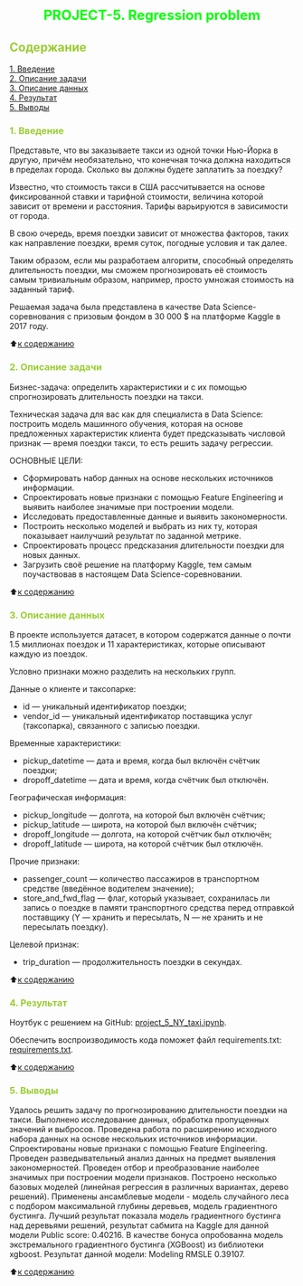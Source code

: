 # <font size = 5 color = #00FF00> <center>PROJECT-5. Regression problem</center></font> 



##  <font color = #9ACD32> Содержание </font>

[1. Введение](https://github.com/DmitVasilev/Project-5-Regression-problem#-1-%D0%B2%D0%B2%D0%B5%D0%B4%D0%B5%D0%BD%D0%B8%D0%B5-)   
[2. Описание задачи](https://github.com/DmitVasilev/Project-5-Regression-problem#2-%D0%BE%D0%BF%D0%B8%D1%81%D0%B0%D0%BD%D0%B8%D0%B5-%D0%B7%D0%B0%D0%B4%D0%B0%D1%87%D0%B8)   
[3. Описание данных](https://github.com/DmitVasilev/Project-5-Regression-problem#3-%D0%BE%D0%BF%D0%B8%D1%81%D0%B0%D0%BD%D0%B8%D0%B5-%D0%B4%D0%B0%D0%BD%D0%BD%D1%8B%D1%85)   
[4. Результат](https://github.com/DmitVasilev/Project-5-Regression-problem#4-%D1%80%D0%B5%D0%B7%D1%83%D0%BB%D1%8C%D1%82%D0%B0%D1%82)                  
[5. Выводы](https://github.com/DmitVasilev/Project-5-Regression-problem#5-%D0%B2%D1%8B%D0%B2%D0%BE%D0%B4%D1%8B)

### <font color = #9ACD32> 1. Введение </font>

Представьте, что вы заказываете такси из одной точки Нью-Йорка в другую, причём необязательно, что конечная точка должна находиться в пределах города. Сколько вы должны будете заплатить за поездку?

Известно, что стоимость такси в США рассчитывается на основе фиксированной ставки и тарифной стоимости, величина которой зависит от времени и расстояния. Тарифы варьируются в зависимости от города.

В свою очередь, время поездки зависит от множества факторов, таких как направление поездки, время суток, погодные условия и так далее.

Таким образом, если мы разработаем алгоритм, способный определять длительность поездки, мы сможем прогнозировать её стоимость самым тривиальным образом, например, просто умножая стоимость на заданный тариф.

Решаемая задача была представлена в качестве Data Science-соревнования с призовым фондом в 30 000 $ на платформе Kaggle в 2017 году. 
                          
:arrow_up:[к содержанию](https://github.com/DmitVasilev/Project-5-Regression-problem#-%D1%81%D0%BE%D0%B4%D0%B5%D1%80%D0%B6%D0%B0%D0%BD%D0%B8%D0%B5-)  

###  <font color = #9ACD32>2. Описание задачи</font>

Бизнес-задача: определить характеристики и с их помощью спрогнозировать длительность поездки на такси.

Техническая задача для вас как для специалиста в Data Science: построить модель машинного обучения, которая на основе предложенных характеристик клиента будет предсказывать числовой признак — время поездки такси, то есть решить задачу регрессии.

ОСНОВНЫЕ ЦЕЛИ:    
- Сформировать набор данных на основе нескольких источников информации.    
- Спроектировать новые признаки с помощью Feature Engineering и выявить наиболее значимые при построении модели.    
- Исследовать предоставленные данные и выявить закономерности.     
- Построить несколько моделей и выбрать из них ту, которая показывает наилучший результат по заданной метрике.   
- Спроектировать процесс предсказания длительности поездки для новых данных.     
- Загрузить своё решение на платформу Kaggle, тем самым поучаствовав в настоящем Data Science-соревновании.


:arrow_up:[к содержанию](https://github.com/DmitVasilev/Project-5-Regression-problem#-%D1%81%D0%BE%D0%B4%D0%B5%D1%80%D0%B6%D0%B0%D0%BD%D0%B8%D0%B5-)  
                     
###  <font color = #9ACD32>3. Описание данных</font>

В проекте используется датасет, в котором содержатся данные о почти 1.5 миллионах поездок и 11 характеристиках, которые описывают каждую из поездок.

Условно признаки можно разделить на нескольких групп.

Данные о клиенте и таксопарке:

- id — уникальный идентификатор поездки; 
- vendor_id — уникальный идентификатор поставщика услуг (таксопарка), связанного с записью поездки.

Временные характеристики:

- pickup_datetime — дата и время, когда был включён счётчик поездки; 
- dropoff_datetime — дата и время, когда счётчик был отключён.

Географическая информация:

- pickup_longitude — долгота, на которой был включён счётчик; 
- pickup_latitude — широта, на которой был включён счётчик; 
- dropoff_longitude — долгота, на которой счётчик был отключён; 
- dropoff_latitude — широта, на которой счётчик был отключён.

Прочие признаки: 

- passenger_count — количество пассажиров в транспортном средстве (введённое водителем значение);
- store_and_fwd_flag — флаг, который указывает, сохранилась ли запись о поездке в памяти транспортного средства перед отправкой поставщику (Y — хранить и пересылать, N — не хранить и не пересылать поездку).

Целевой признак:

- trip_duration — продолжительность поездки в секундах.
                     
:arrow_up:[к содержанию](https://github.com/DmitVasilev/Project-5-Regression-problem#-%D1%81%D0%BE%D0%B4%D0%B5%D1%80%D0%B6%D0%B0%D0%BD%D0%B8%D0%B5-)   



###  <font color = #9ACD32>4. Результат</font>

Ноутбук с решением на GitHub: [project_5_NY_taxi.ipynb](https://github.com/DmitVasilev/Project-5-Regression-problem/blob/9c180447b100bcc3453398798bf5db79debf20a2/project-5_NY_taxi.ipynb).     
 
Обеспечить воспроизводимость кода поможет файл requirements.txt: [requirements.txt](https://github.com/DmitVasilev/Project-5-Regression-problem/blob/9c180447b100bcc3453398798bf5db79debf20a2/requirements.txt). 
                        
:arrow_up:[к содержанию](https://github.com/DmitVasilev/Project-5-Regression-problem#-%D1%81%D0%BE%D0%B4%D0%B5%D1%80%D0%B6%D0%B0%D0%BD%D0%B8%D0%B5-)      


###  <font color = #9ACD32>5. Выводы</font>

Удалось решить задачу по прогнозированию длительности поездки на такси. Выполнено исследование данных, обработка пропущенных значений и выбросов. Проведена работа по расширению исходного набора данных на основе нескольких источников информации. Спроектированы новые признаки с помощью Feature Engineering. Проведен разведывательный анализ данных на предмет выявления закономерностей. Проведен отбор и преобразование наиболее значимых при построении модели признаков. Построено несколько базовых моделей (линейная регрессия в различных вариантах, дерево решений). Применены ансамблевые модели - модель случайного леса с подбором максимальной глубины деревьев, модель градиентного бустинга. Лучший результат показала модель градиентного бустинга над деревьями решений, результат сабмита на  Kaggle для данной модели Public score: 0.40216. В качестве бонуса опробованна модель экстремального градиентного бустинга (XGBoost) из библиотеки xgboost. Результат данной модели: Modeling RMSLE 0.39107.
                             
:arrow_up:[к содержанию](https://github.com/DmitVasilev/Project-5-Regression-problem#-%D1%81%D0%BE%D0%B4%D0%B5%D1%80%D0%B6%D0%B0%D0%BD%D0%B8%D0%B5-)   
